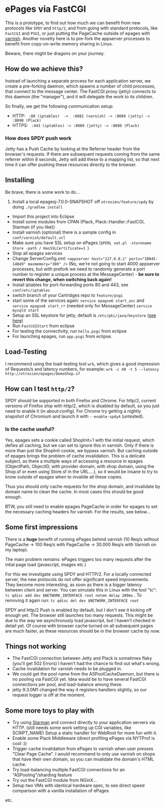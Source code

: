 # ePages via FastCGI

This is a prototype, to find out how much we can benefit from new protocols like ``SPDY`` and ``http/2``,
and from going with standard protocols, like ``FastCGI`` and ``PSGI``, or just putting the
PageCache outside of epages with [varnish](https://www.varnish-cache.org/). Another novelty here is to pre-fork the appserver processes
to benefit from copy-on-write memory sharing in Linux.

Beware, there might be dragons on your journey.

## How do we achieve this?

Instead of launching a separate process for each application server, we create a pre-forking daemon, which
spawns a number of child processes, that connect to the message center. The FastCGI proxy (jetty)
connects to this daemon (the "manager"), and it will delegate the work to its children.

So finally, we get the following communication setup:

* HTTP: `` :80 (iptables)  ->  :6081 (varnish) -> :8089 (jetty) -> :8090 (Plack)``
* HTTPS: `` :443 (iptables) -> :8089 (jetty) -> :8090 (Plack)``

### How does SPDY push work

Jetty has a Push Cache by looking at the Referrer header from the browser's requests. If there are subsequent requests coming from the same referrer within 8 seconds,
Jetty will add these to a mapping list, so that next time it can offer pushing these resources directly to the browser.

## Installing

Be brave, there is some work to do...

1. Install a local epagesj-7.0.0-SNAPSHOT off ``otrosien/feature/spdy`` by doing ``./gradlew install``
* Import this project into Eclipse
* Install some modules from CPAN (Plack, Plack::Handler::FastCGI, Starman (if you like))
* Install varnish (optional) there is a sample config in ``conf/varnish/default.vcl``
* Make sure you have SSL setup on ePages (``$PERL set.pl -storename Store -path / HasSSLCertificate=1 ``)
* Stop all epages services
* Change ServerConfig.xml: ``<appserver host="127.0.0.1" ports="10045-14049" maxmemory="300" />`` (No, we're not going to start 4000 appserver processes, but with prefork we need to randomly generate a port number to register a unique process at the MessageCenter) - **be sure to revert this change, when switching back again!**
* Install iptables for port-forwarding ports 80 and 443, see ``conf/etc/iptables``
* switch branch of your Cartridges repo to ``feature/psgi``
* start some of the services again: ``service epagse6 start_asc`` and ``service epagse6 start_rr`` (needed only for MessageCenter) ``service mysqld start``
* Setup an SSL keystore for jetty, default is ``/etc/pki/java/keystore`` ([see here](https://wiki.eclipse.org/Jetty/Howto/Configure_SSL))
* Run ``FastCGIStart`` from eclipse
* For testing the connectivity, run ``hello.psgi`` from eclipse
* For launching epages, run ``app.psgi`` from eclipse.

## Load-Testing

I recommend using the load-testing tool ``wrk``, which gives a good impression of Requests/s and latency numbers, for example:
  ``wrk -c 40 -t 5 --latency http://otrosien/epages/DemoShop.sf``

## How can I test ``http/2``?

SPDY should be supported in both Firefox and Chrome. For http/2, current versions of Firefox ship with http/2, which is disabled by default, so you just need to enable it (in about:config). For Chrome try getting a nightly snapshot of Chromium and launch it with ``--enable-spdy4`` (untested).

### Is the cache useful?

Yes, epages sets a cookie called ShopInit=1 with the initial request, which defies all caching, but we can set to ignore this in varnish.
Only if there is more than just the ShopInit cookie, we bypass varnish. But caching outside of epages brings the problem of cache invalidation.
This is a delicate subject, as there a multiple ways of accessing a resource in epages (ObjectPath, ObjectID, with provider domain, with shop domain,
using the Shop.sf or even using Store.sf in the URL....), so it would be insane to try to know outside of epages when to invalide all these copies.

Thus you should only cache requests for the shop domain, and invalidate by domain name to clean the cache. In most cases this should be good enough.

BTW, you still need to enable epages PageCache in order for epages to set the necessary caching headers for varnish. For the results, see below...
  
## Some first impressions

There is a **huge** benefit of running ePages behind varnish (10 Req/s without PageCache -> 100 Req/s with PageCache -> 30.000 Req/s with Varnish on my laptop).

The main problem remains: ePages triggers too many requests after the intial page load (javascript, images etc.)

For this we investigate using SPDY and HTTP/2. For a locally connected server, the new protocols do not offer significant speed improvements. They become more interesting, as soon
as there is a bigger latency between client and server. You can simulate this in Linux with the tool "tc":
   ``tc qdisc add dev $NETWORK_INTERFACE root netem delay 200ms``   . To removing it again run:
   ``tc qdisc del dev $NETWORK_INTERFACE root``

SPDY and http/2 Push is enabled by default, but I don't see it kicking off enough yet. The browser still launches too many requests. This might be due to the way we asynchronusly load javascript, but I haven't checked in detail yet. Of course with browser cache turned on all subsequent pages are much faster, as these resources should be in the browser cache by now.

## Things not working

* The FastCGI connection between Jetty and Plack is sometimes flaky (you'll get 502 Errors) I haven't had the chance to find out what's wrong.
* Cache invalidation for varnish needs to be plugged in.
* We could get the pool name from the ASPoolCacheDaemon, but there is no pooling via FastCGI yet. Idea would be to have several FastCGI connections per pool, and load-balance among these.
* jetty 9.3.0M1 changed the way it registers handlers slightly, so our request logger is off at the moment.

## Some more toys to play with

* Try using [Starman](search.cpan.org/perldoc?Starman) and connect directly to your application servers via HTTP. (still needs some work setting up CGI variables, like SCRIPT_NAME) Setup a static handler for WebRoot for more fun with it.
* Enable some Plack Middleware (direct profiling ePages via NYTProf is cool :))
* Trigger cache invalidation from ePages to varnish when user presses "Clear Page Cache". I would recommend to only use varnish on shops that have their own domain, so you can invalidate the domain's HTML cache.
* Try load-balancing multiple FastCGI connections for an "ASPooling"/sharding feature
* Try out the FastCGI module from NGinX... 
* Setup two VMs with identical hardware spec, to see direct speed comparison with a vanilla installation of ePages

etc. 

